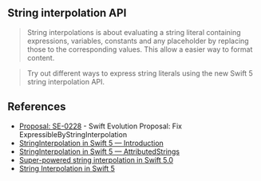 ## String interpolation API 

>  String interpolations is about evaluating a string literal containing expressions, variables, constants and any placeholder by replacing those to the corresponding values. This allow a easier way to format content.

> Try out different ways to express string literals using the new Swift 5 string interpolation API. 

## References
* [Proposal: SE-0228](https://github.com/apple/swift-evolution/blob/master/proposals/0228-fix-expressiblebystringinterpolation.md)  - Swift Evolution Proposal: Fix ExpressibleByStringInterpolation
* [StringInterpolation in Swift 5 — Introduction](http://alisoftware.github.io/swift/2018/12/15/swift5-stringinterpolation-part1/)
* [StringInterpolation in Swift 5 — AttributedStrings](http://alisoftware.github.io/swift/2018/12/16/swift5-stringinterpolation-part2/)
* [Super-powered string interpolation in Swift 5.0](https://www.hackingwithswift.com/articles/178/super-powered-string-interpolation-in-swift-5-0)
* [String Interpolation in Swift 5](https://talk.objc.io/episodes/S01E143-string-interpolation-in-swift-5)
